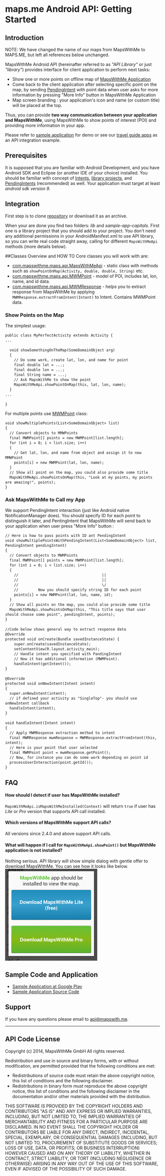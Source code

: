 # maps.me Android API: Getting Started

## Introduction

NOTE: We have changed the name of our maps from MapsWithMe to MAPS.ME, but left all references below unchanged.

MapsWithMe Android API (hereinafter referred to as *"API Library"* or just *"library"*)
provides interface for client application to perform next tasks:

* Show one or more points on offline map of [MapsWithMe Application][linkMwm]
* Come back to the client application after selecting specific point on the map, by sending [PendingIntent][linkPIntent] with point data when user asks for more information by pressing "More Info" button in MapsWithMe Application
* Map screen branding : your application's icon and name (or custom title) will be placed at the top.

Thus, you can provide **two way communication between your application and MapsWithMe**,
using MapsWithMe to show points of interest (POI) and providing more information in your app.

Please refer to [sample application][linkSampleSource] for demo or see
our [travel guide apps][linkTravelGuides] as an API integration example.

## Prerequisites

It is supposed that you are familiar with Android Development, and you have Android SDK and Eclipse (or another IDE of your choice) installed.
You should be familiar with concept of [Intents][linkIntents], [library projects][linkLibProj], and [PendingIntents][linkPIntent] (recommended) as well.
Your application must target at least *android sdk version 9*.

## Integration
First step is to clone [repository][linkRepo] or download it as an archive.

When your are done you find two folders: *lib* and *sample-app-capitals*. First one is a library project that you should add to your project.
You don't need any additional permissions in your AndroidManifest.xml to use API library, so you can write real code straight away, calling for different `MapsWithMeApi` methods (more details below). 

##Classes Overview and HOW TO
Core classes you will work with are:

* [com.mapswithme.maps.api.MapsWithMeApi][linkApiClass] - static class with methods such as `showPointOnMap(Activity, double, double, String)` etc.
* [com.mapswithme.maps.api.MWMPoint][linkPointClass] - model of POI, includes lat, lon, name, and id data.
* [com.mapswithme.maps.api.MWMResponse][linkRespClass] - helps you to extract response from MapsWithMe by applying `MWMResponse.extractFromIntent(Intent)` to Intent. Contains MWMPoint data.

### Show Points on the Map

The simplest usage:

    public class MyPerfectActivity extends Activity {
    ...

      void showSomethingOnTheMap(SomeDomainObject arg)
      {
        // Do some work, create lat, lon, and name for point
        final double lat = ...;
        final double lon = ...;
        final String name = ...;
        // Ask MapsWithMe to show the point
        MapsWithMeApi.showPointOnMap(this, lat, lon, name);
      }
    ...

    }

For multiple points use [MWMPoint][linkPointClass] class:

    void showMultiplePoints(List<SomeDomainObject> list)
    {
      // Convert objects to MMWPoints
      final MWMPoint[] points = new MWMPoint[list.length];
      for (int i = 0; i < list.size; i++)
      {
        // Get lat, lon, and name from object and assign it to new MMWPoint
        points[i] = new MWMPoint(lat, lon, name);
      }
      // Show all point on the map, you could also provide some title
      MapsWithMeApi.showPointsOnMap(this, "Look at my points, my points are amazing!", points);
    }


### Ask MapsWithMe to Call my App

We support PendingIntent interaction (just like Android native
NotificationManager does). You should specify ID for each point to
distinguish it later, and PentingIntent that MapsWithMe will send back to
your application when user press "More Info" button :

    // Here is how to pass points with ID ant PendingIntent
    void showMultiplePointsWithPendingIntent(List<SomeDomainObject> list, PendingIntent pendingIntent)
    {
      // Convert objects to MWMPoints
      final MWMPoint[] points = new MWMPoint[list.length];
      for (int i = 0; i < list.size; i++)
      {
        //                                      ||
        //                                      ||
        //                                      \/
        //         Now you should specify string ID for each point
        points[i] = new MWMPoint(lat, lon, name, id);
      }
      // Show all points on the map, you could also provide some title
      MapsWithMeApi.showPointsOnMap(this, "This title says that user should choose some point", pendingIntent, points);
    }

    //Code below shows general way to extract response data
    @Override
    protected void onCreate(Bundle savedInstanceState) {
        super.onCreate(savedInstanceState);
        setContentView(R.layout.activity_main);
        // Handle intent you specified with PandingIntent
        // Now it has additional information (MWMPoint).
        handleIntent(getIntent());
    }

    @Override
    protected void onNewIntent(Intent intent)
    {
      super.onNewIntent(intent);
      // if defined your activity as "SingleTop"- you should use onNewIntent callback
      handleIntent(intent);
    }

    void handleIntent(Intent intent)
    {
      // Apply MWMResponse extraction method to intent
      final MWMResponse mwmResponse = MWMResponse.extractFromIntent(this, intent);
      // Here is your point that user selected
      final MWMPoint point = mwmResponse.getPoint();
      // Now, for instance you can do some work depending on point id
      processUserInteraction(point.getId());
    }

## FAQ

#### How should I detect if user has MapsWithMe installed?
`MapsWithMeApi.isMapsWithMeInstalled(Context)` will return `true` if user has *Lite* or *Pro* version that supports API call installed.

#### Which versions of MapsWithMe support API calls?
All versions since 2.4.0 and above support API calls.

#### What will happen if I call for `MapsWithMeApi.showPoint()` but MapsWithMe application is not installed?
Nothing serious. API library will show simple dialog with gentle offer to download MapsWithMe. You can see how it looks like below. ![Please install us](site/images/dlg.png)

## Sample Code and Application

* [Sample Application at Google Play][linkSampleGooglePlay]
* [Sample Application Source Code][linkSampleSource]

## Support
If you have any questions please email to [api@mapswith.me][linkSupport].

-------------------------------------------------------------------------------
## API Code License
Copyright (c) 2014, MapsWithMe GmbH
All rights reserved.

Redistribution and use in source and binary forms, with or without modification, are permitted provided that the following conditions are met:

* Redistributions of source code must retain the above copyright notice, this list of conditions and the following disclaimer.
* Redistributions in binary form must reproduce the above copyright notice, this list of conditions and the following disclaimer in the documentation and/or other materials provided with the distribution.

THIS SOFTWARE IS PROVIDED BY THE COPYRIGHT HOLDERS AND CONTRIBUTORS "AS IS" AND ANY EXPRESS OR IMPLIED WARRANTIES, INCLUDING, BUT NOT LIMITED TO, THE IMPLIED WARRANTIES OF MERCHANTABILITY AND FITNESS FOR A PARTICULAR PURPOSE ARE DISCLAIMED. IN NO EVENT SHALL THE COPYRIGHT HOLDER OR CONTRIBUTORS BE LIABLE FOR ANY DIRECT, INDIRECT, INCIDENTAL, SPECIAL, EXEMPLARY, OR CONSEQUENTIAL DAMAGES (INCLUDING, BUT NOT LIMITED TO, PROCUREMENT OF SUBSTITUTE GOODS OR SERVICES; LOSS OF USE, DATA, OR PROFITS; OR BUSINESS INTERRUPTION) HOWEVER CAUSED AND ON ANY THEORY OF LIABILITY, WHETHER IN CONTRACT, STRICT LIABILITY, OR TORT (INCLUDING NEGLIGENCE OR OTHERWISE) ARISING IN ANY WAY OUT OF THE USE OF THIS SOFTWARE, EVEN IF ADVISED OF THE POSSIBILITY OF SUCH DAMAGE.

[linkMwm]: http://maps.me/ "MAPS.ME"
[linkPIntent]: http://developer.android.com/reference/android/app/PendingIntent.html "PendingIntent"
[linkRepo]: https://github.com/mapswithme/api-android "GitHub Repository"
[linkLibProj]: http://developer.android.com/tools/projects/index.html#LibraryProjects "Android Library Project"
[linkIntents]: http://developer.android.com/guide/components/intents-filters.html "Intents and Intent Filters"
[linkSupport]: mailto:api@maps.me "MAPS.ME Support Contact"
[linkApiClass]: lib/src/com/mapswithme/maps/api/MapsWithMeApi.java "MapsWithMeApi.java"
[linkPointClass]: lib/src/com/mapswithme/maps/api/MWMPoint.java "MWMPoint.java"
[linkRespClass]: lib/src/com/mapswithme/maps/api/MWMResponse.java  "MWMResponse.java"
[linkSampleSource]: https://github.com/mapswithme/api-android/tree/master/sample-app-capitals "Api Source Code"
[linkSampleGooglePlay]: http://play.google.com/store/apps/details?id=com.mapswithme.capitals "Api Demo .apk"
[linkTravelGuides]: http://www.guidewithme.com
